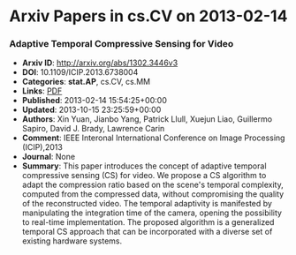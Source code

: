 # Arxiv Papers in cs.CV on 2013-02-14
### Adaptive Temporal Compressive Sensing for Video
- **Arxiv ID**: http://arxiv.org/abs/1302.3446v3
- **DOI**: 10.1109/ICIP.2013.6738004
- **Categories**: **stat.AP**, cs.CV, cs.MM
- **Links**: [PDF](http://arxiv.org/pdf/1302.3446v3)
- **Published**: 2013-02-14 15:54:25+00:00
- **Updated**: 2013-10-15 23:25:59+00:00
- **Authors**: Xin Yuan, Jianbo Yang, Patrick Llull, Xuejun Liao, Guillermo Sapiro, David J. Brady, Lawrence Carin
- **Comment**: IEEE Interonal International Conference on Image Processing
  (ICIP),2013
- **Journal**: None
- **Summary**: This paper introduces the concept of adaptive temporal compressive sensing (CS) for video. We propose a CS algorithm to adapt the compression ratio based on the scene's temporal complexity, computed from the compressed data, without compromising the quality of the reconstructed video. The temporal adaptivity is manifested by manipulating the integration time of the camera, opening the possibility to real-time implementation. The proposed algorithm is a generalized temporal CS approach that can be incorporated with a diverse set of existing hardware systems.



